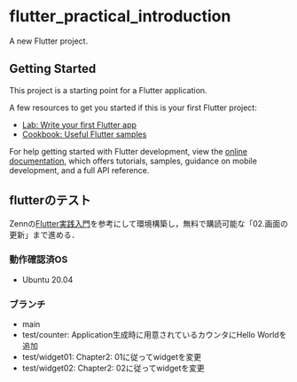 # flutter_practical_introduction

A new Flutter project.

## Getting Started

This project is a starting point for a Flutter application.

A few resources to get you started if this is your first Flutter project:

- [Lab: Write your first Flutter app](https://docs.flutter.dev/get-started/codelab)
- [Cookbook: Useful Flutter samples](https://docs.flutter.dev/cookbook)

For help getting started with Flutter development, view the
[online documentation](https://docs.flutter.dev/), which offers tutorials,
samples, guidance on mobile development, and a full API reference.

## flutterのテスト
Zennの[Flutter実践入門](https://zenn.dev/kazutxt/books/flutter_practice_introduction)を参考にして環境構築し，無料で購読可能な「02.画面の更新」まで進める．

### 動作確認済OS
- Ubuntu 20.04

### ブランチ
- main
- test/counter: Application生成時に用意されているカウンタにHello Worldを追加
- test/widget01: Chapter2: 01に従ってwidgetを変更
- test/widget02: Chapter2: 02に従ってwidgetを変更